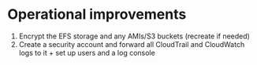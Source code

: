# Operational improvements

1. Encrypt the EFS storage and any AMIs/S3 buckets (recreate if needed)
2. Create a security account and forward all CloudTrail and CloudWatch logs to it + set up users and a log console
